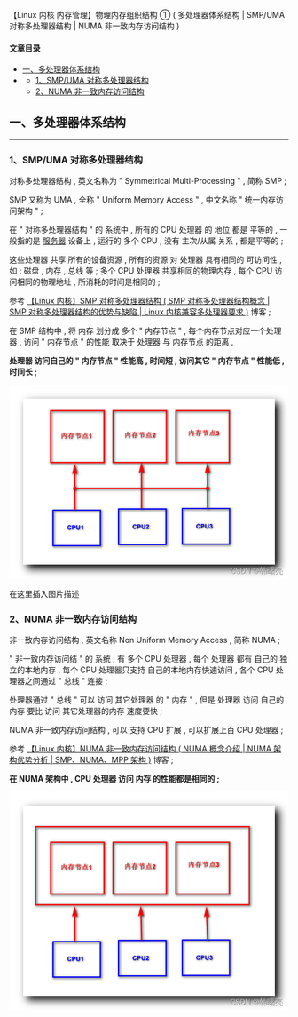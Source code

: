 【Linux 内核 内存管理】物理内存组织结构 ① ( 多处理器体系结构 | SMP/UMA 对称多处理器结构 | NUMA 非一致内存访问结构 )

#### 文章目录

-   [一、多处理器体系结构](https://cloud.tencent.com/developer?from_column=20421&from=20421)
-   -   [1、SMP/UMA 对称多处理器结构](https://cloud.tencent.com/developer?from_column=20421&from=20421)
    -   [2、NUMA 非一致内存访问结构](https://cloud.tencent.com/developer?from_column=20421&from=20421)

## 一、多处理器体系结构

* * *

### 1、SMP/UMA 对称多处理器结构

对称多处理器结构 , 英文名称为 " Symmetrical Multi-Processing " , 简称 SMP ;

SMP 又称为 UMA , 全称 " Uniform Memory Access " , 中文名称 " 统一内存访问架构 " ;

在 " 对称多处理器结构 " 的 系统中 , 所有的 CPU 处理器 的 地位 都是 平等的 , 一般指的是 [服务器](https://cloud.tencent.com/act/pro/promotion-cvm?from_column=20065&from=20065) 设备上 , 运行的 多个 CPU , 没有 主次/从属 关系 , 都是平等的 ;

这些处理器 共享 所有的设备资源 , 所有的资源 对 处理器 具有相同的 可访问性 , 如 : 磁盘 , 内存 , 总线 等 ; 多个 CPU 处理器 共享相同的物理内存 , 每个 CPU 访问相同的物理地址 , 所消耗的时间是相同的 ;

参考 [【Linux 内核】SMP 对称多处理器结构 ( SMP 对称多处理器结构概念 | SMP 对称多处理器结构的优势与缺陷 | Linux 内核兼容多处理器要求 )](https://cloud.tencent.com/developer/tools/blog-entry?target=https%3A%2F%2Fblog.csdn.net%2Fshulianghan%2Farticle%2Fdetails%2F123894408&source=article&objectId=2253497) 博客 ;

在 SMP 结构中 , 将 内存 划分成 多个 " 内存节点 " , 每个内存节点对应一个处理器 , 访问 " 内存节点 " 的性能 取决于 处理器 与 内存节点 的距离 ,

**处理器 访问自己的 " 内存节点 " 性能高 , 时间短 , 访问其它 " 内存节点 " 性能低 , 时间长 ;**

![在这里插入图片描述](image/2b604fc5da9414b7bd381397dd2d99e0.png)

在这里插入图片描述

### 2、NUMA 非一致内存访问结构

非一致内存访问结构 , 英文名称 Non Uniform Memory Access , 简称 NUMA ;

" 非一致内存访问结 " 的 系统 , 有 多个 CPU 处理器 , 每个 处理器 都有 自己的 独立的本地内存 , 每个 CPU 处理器只支持 自己的本地内存快速访问 , 各个 CPU 处理器之间通过 " 总线 " 连接 ;

处理器通过 " 总线 " 可以 访问 其它处理器 的 " 内存 " , 但是 处理器 访问 自己的内存 要比 访问 其它处理器的内存 速度要快 ;

NUMA 非一致内存访问结构 , 可以 支持 CPU 扩展 , 可以扩展上百 CPU 处理器 ;

参考 [【Linux 内核】NUMA 非一致内存访问结构 ( NUMA 概念介绍 | NUMA 架构优势分析 | SMP、NUMA、MPP 架构 )](https://cloud.tencent.com/developer/tools/blog-entry?target=https%3A%2F%2Fblog.csdn.net%2Fshulianghan%2Farticle%2Fdetails%2F123905502&source=article&objectId=2253497) 博客 ;

**在 NUMA 架构中 , CPU 处理器 访问 内存 的性能都是相同的 ;**

![在这里插入图片描述](image/4a8e40dcbd3ca1f6a37fad18749b77e8.png)